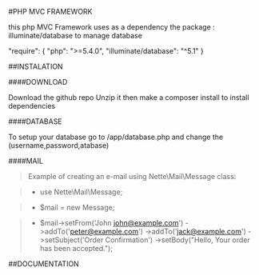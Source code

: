 #PHP MVC FRAMEWORK

this php MVC Framework uses as a dependency  the package :  illuminate/database to manage database


"require": {
   "php": ">=5.4.0",
    "illuminate/database": "^5.1"
}

##INSTALATION

####DOWNLOAD

Download the github repo  Unzip it then make a composer install to install dependencies

####DATABASE

To setup your database go to  /app/database.php and change the (username,password,atabase)



####MAIL
> Example of creating an e-mail using Nette\Mail\Message class:

> - use Nette\Mail\Message;

> - $mail = new Message;

> - $mail->setFrom('John <john@example.com>')
    ->addTo('peter@example.com')
    ->addTo('jack@example.com')
    ->setSubject('Order Confirmation')
    ->setBody("Hello, Your order has been accepted.");


##DOCUMENTATION
